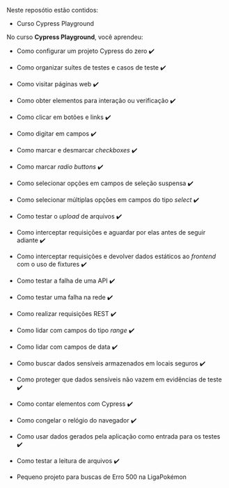Neste reposótio estão contidos:

- Curso Cypress Playground

No curso **Cypress Playground**, você aprendeu:

- Como configurar um projeto Cypress do zero ✔️
- Como organizar suítes de testes e casos de teste ✔️
- Como visitar páginas web ✔️
- Como obter elementos para interação ou verificação ✔️
- Como clicar em botões e links ✔️
- Como digitar em campos ✔️
- Como marcar e desmarcar _checkboxes_ ✔️
- Como marcar _radio buttons_ ✔️
- Como selecionar opções em campos de seleção suspensa ✔️
- Como selecionar múltiplas opções em campos do tipo _select_ ✔️
- Como testar o _upload_ de arquivos ✔️
- Como interceptar requisições e aguardar por elas antes de seguir adiante ✔️
- Como interceptar requisições e devolver dados estáticos ao _frontend_ com o uso de fixtures ✔️
- Como testar a falha de uma API ✔️
- Como testar uma falha na rede ✔️
- Como realizar requisições REST ✔️
- Como lidar com campos do tipo _range_ ✔️
- Como lidar com campos de data ✔️
- Como buscar dados sensíveis armazenados em locais seguros ✔️
- Como proteger que dados sensíveis não vazem em evidências de teste ✔️
- Como contar elementos com Cypress ✔️
- Como congelar o relógio do navegador ✔️
- Como usar dados gerados pela aplicação como entrada para os testes ✔️
- Como testar a leitura de arquivos ✔️

- Pequeno projeto para buscas de Erro 500 na LigaPokémon
